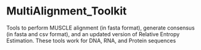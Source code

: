 # MultiAlignment_Toolkit
Tools to perform MUSCLE alignment (in fasta format), generate consensus (in fasta and csv format), and an updated version of Relative Entropy Estimation. These tools work for DNA, RNA, and Protein sequences
